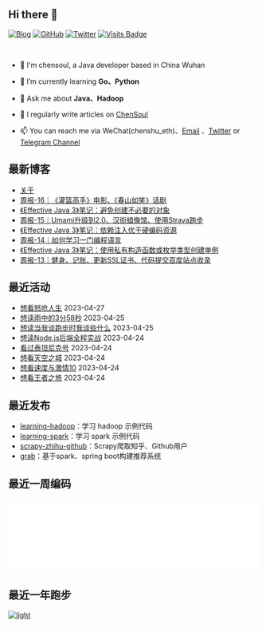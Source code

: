 ## Hi there 👋

<!-- 参考 https://rahuldkjain.github.io/gh-profile-readme-generator/ -->

[![Blog](https://img.shields.io/badge/Blog-chensoul-9cf?style=flat-square)](https://blog.chensoul.com)
[![GitHub](https://img.shields.io/github/followers/chensoul?logo=github&style=flat-square)](https://github.com/chensoul)
[![Twitter](https://img.shields.io/twitter/follow/chensoul_eth?logo=twitter&style=flat-square)](https://twitter.com/chensoul_eth)
[![Visits Badge](https://badges.strrl.dev/visits/chensoul/chensoul?style=flat-square)](https://github.com/chensoul)

<br />

- 👋 I'm chensoul, a Java developer based in China Wuhan

- 🌱 I’m currently learning **Go、Python**

- 💬 Ask me about **Java、Hadoop**

- 📝 I regularly write articles on [ChenSoul](https://blog.chensoul.com)
  
- 📫 You can reach me via WeChat(chenshu_eth)、[Email](mailto:chensoul.eth@gmail.com) 、[Twitter](https://twitter.com/chensoul_eth) or [Telegram Channel](https://t.me/chensoul_share)


## 最新博客

<!-- blog starts -->
- [关于](url)
- [周报-16｜《灌篮高手》电影、《春山如笑》话剧](url)
- [《Effective Java 3》笔记：避免创建不必要的对象](url)
- [周报-15｜Umami升级到2.0、汉街蜡像馆、使用Strava跑步](url)
- [《Effective Java 3》笔记：依赖注入优于硬编码资源](url)
- [周报-14｜如何学习一门编程语言](url)
- [《Effective Java 3》笔记：使用私有构造函数或枚举类型创建单例](url)
- [周报-13｜健身、记账、更新SSL证书、代码提交百度站点收录](url)
<!-- blog ends -->

## 最近活动

<!-- douban starts -->
- [想看怒呛人生](url) 2023-04-27
- [想读雨中的3分58秒](url) 2023-04-25
- [想读当我谈跑步时我谈些什么](url) 2023-04-25
- [想读Node.js后端全程实战](url) 2023-04-24
- [看过泰坦尼克号](url) 2023-04-24
- [想看天空之城](url) 2023-04-24
- [想看速度与激情10](url) 2023-04-24
- [想看王者之旅](url) 2023-04-24
<!-- douban ends -->


## 最近发布

<!-- recent_releases starts -->
- [learning-hadoop](url)：学习 hadoop 示例代码
- [learning-spark](url)：学习 spark 示例代码
- [scrapy-zhihu-github](url)：Scrapy爬取知乎、Github用户
- [grab](url)：基于spark、spring boot构建推荐系统
<!-- recent_releases ends -->


## 最近一周编码

![light](https://raw.githubusercontent.com/chensoul/chensoul/main/images/wakatime_weekly_language_stats.svg#gh-light-mode-only)

## 最近一年跑步

[![light](https://raw.githubusercontent.com/chensoul/running_page/master/assets/github_2023.svg#gh-light-mode-only)](https://run.chensoul.com)

